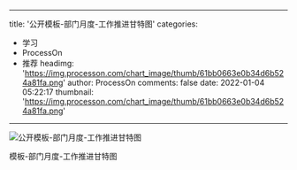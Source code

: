 
---
title: '公开模板-部门月度-工作推进甘特图'
categories: 
 - 学习
 - ProcessOn
 - 推荐
headimg: 'https://img.processon.com/chart_image/thumb/61bb0663e0b34d6b524a81fa.png'
author: ProcessOn
comments: false
date: 2022-01-04 05:22:17
thumbnail: 'https://img.processon.com/chart_image/thumb/61bb0663e0b34d6b524a81fa.png'
---

<div>   
<img class="thumb" alt="公开模板-部门月度-工作推进甘特图" src="https://img.processon.com/chart_image/thumb/61bb0663e0b34d6b524a81fa.png" referrerpolicy="no-referrer">
<p>模板-部门月度-工作推进甘特图</p>  
</div>
            